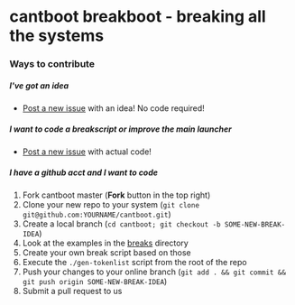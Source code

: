 # cantboot breakboot - breaking all the systems

### Ways to contribute

##### I've got an idea
- [Post a new issue](https://github.com/ryran/cantboot/issues/new) with an idea! No code required!

##### I want to code a breakscript or improve the main launcher
- [Post a new issue](https://github.com/ryran/cantboot/issues/new) with actual code!

##### I have a github acct and I want to code
1. Fork cantboot master (**Fork** button in the top right)
1. Clone your new repo to your system (`git clone git@github.com:YOURNAME/cantboot.git`)
1. Create a local branch (`cd cantboot; git checkout -b SOME-NEW-BREAK-IDEA`)
1. Look at the examples in the [breaks](https://github.com/ryran/cantboot/tree/master/breaks) directory
1. Create your own break script based on those
1. Execute the `./gen-tokenlist` script from the root of the repo
1. Push your changes to your online branch (`git add . && git commit && git push origin SOME-NEW-BREAK-IDEA`)
1. Submit a pull request to us
